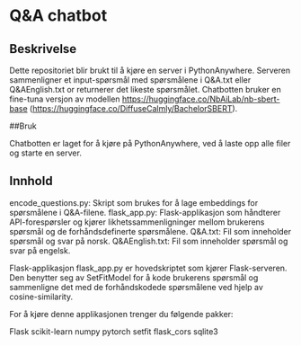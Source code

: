 # Q&A chatbot

## Beskrivelse

Dette repositoriet blir brukt til å kjøre en server i PythonAnywhere. Serveren sammenligner et input-spørsmål med spørsmålene i Q&A.txt eller Q&AEnglish.txt or returnerer det likeste spørsmålet. Chatbotten bruker en fine-tuna versjon av modellen  https://huggingface.co/NbAiLab/nb-sbert-base (https://huggingface.co/DiffuseCalmly/BachelorSBERT). 

##Bruk

Chatbotten er laget for å kjøre på PythonAnywhere, ved å laste opp alle filer og starte en server. 

## Innhold
encode_questions.py: Skript som brukes for å lage embeddings for spørsmålene i Q&A-filene.
flask_app.py: Flask-applikasjon som håndterer API-forespørsler og kjører likhetssammenligninger mellom brukerens spørsmål og de forhåndsdefinerte spørsmålene.
Q&A.txt: Fil som inneholder spørsmål og svar på norsk.
Q&AEnglish.txt: Fil som inneholder spørsmål og svar på engelsk.

Flask-applikasjon
flask_app.py er hovedskriptet som kjører Flask-serveren. Den benytter seg av SetFitModel for å kode brukerens spørsmål og sammenligne det med de forhåndskodede spørsmålene ved hjelp av cosine-similarity.


For å kjøre denne applikasjonen trenger du følgende pakker:

Flask
scikit-learn
numpy
pytorch
setfit
flask_cors
sqlite3
